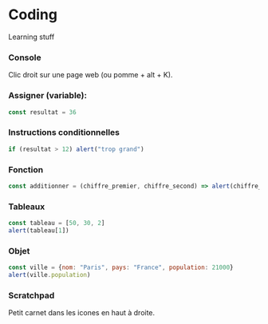 # Coding
Learning stuff

### Console
Clic droit sur une page web (ou pomme + alt + K).

### Assigner (variable): 
```javascript
const resultat = 36
```
### Instructions conditionnelles
```javascript
if (resultat > 12) alert("trop grand")
```

### Fonction
```javascript
const additionner = (chiffre_premier, chiffre_second) => alert(chiffre_premier + chiffre_second)
```

### Tableaux
```javascript
const tableau = [50, 30, 2]
alert(tableau[1])
```

### Objet
```javascript
const ville = {nom: "Paris", pays: "France", population: 21000}
alert(ville.population)
```

### Scratchpad

Petit carnet dans les icones en haut à droite.



